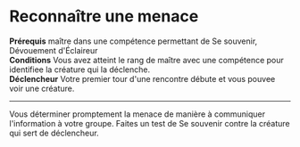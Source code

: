 # Reconnaître une menace

<p><span id="ctl00_MainContent_DetailedOutput"><strong>Prérequis</strong> maître dans une compétence permettant de Se souvenir, Dévouement d'Éclaireur<br><strong>Conditions</strong> Vous avez atteint le rang de maître avec une compétence pour identifiee la créature qui la déclenche.<br><strong>Déclencheur</strong> Votre premier tour d'une rencontre débute et vous pouvee voir une créature.<br></span></p>
<hr>
<p>Vous déterminer promptement la menace de manière à communiquer l'information à votre groupe. Faites un test de Se souvenir contre la créature qui sert de déclencheur.&nbsp;</p>
